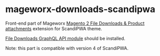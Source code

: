 # mageworx-downloads-scandipwa

Front-end part of Mageworx [Magento 2 File Downloads & Product attachments](https://www.mageworx.com/magento-2-product-attachments.html) extension for ScandiPWA theme.

[File Downloads GraphQL API module](https://github.com/mageworx/MageWorx_DownloadsGraphQl) should be installed.

Note: this part is compatible with version 4 of ScandiPWA.
